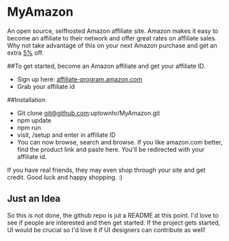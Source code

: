 MyAmazon
========
An open source, selfhosted Amazon affiliate site. Amazon makes it easy to become an affiliate to their network and offer great rates on affiliate sales. Why not take advantage of this on your next Amazon purchase and get an extra <a href="https://affiliate-program.amazon.com/gp/associates/join/compensation.html">5%</a> off. 

##To get started, 
become an Amazon affiliate and get your affiliate ID.

* Sign up here: <a href="https://affiliate-program.amazon.com/gp/associates/join/compensation.html">affiliate-program.amazon.com</a>
* Grab your affiliate id 

##Installation

* Git clone git@github.com:uptownhr/MyAmazon.git
* npm update
* npm run
* visit, /setup and enter in affiliate ID
* You can now browse, search and browse. If you like amazon.com better, find the product link and paste here. You'll be redirected with your affiliate id.

If you have real friends, they may even shop through your site and get credit. Good luck and happy shopping. :)

## Just an Idea
So this is not done, the github repo is jut a README at this point. I'd love to see if people are interested and then get started. If the project gets started, UI would be crucial so I'd love it if UI designers can contribute as well! 
